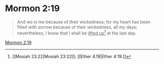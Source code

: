 # Mormon 2:19

> And wo is me because of their wickedness; for my heart has been filled with sorrow because of their wickedness, all my days; nevertheless, I know that I shall be <u>lifted up</u>[^a] at the last day.

[Mormon 2:19](https://www.churchofjesuschrist.org/study/scriptures/bofm/morm/2?lang=eng&id=p19#p19)


[^a]: [[Mosiah 23.22|Mosiah 23:22]]; [[Ether 4.19|Ether 4:19.]]
